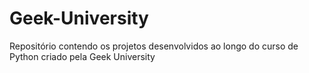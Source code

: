 # Geek-University

Repositório contendo os projetos desenvolvidos ao longo do curso de Python criado pela Geek University
